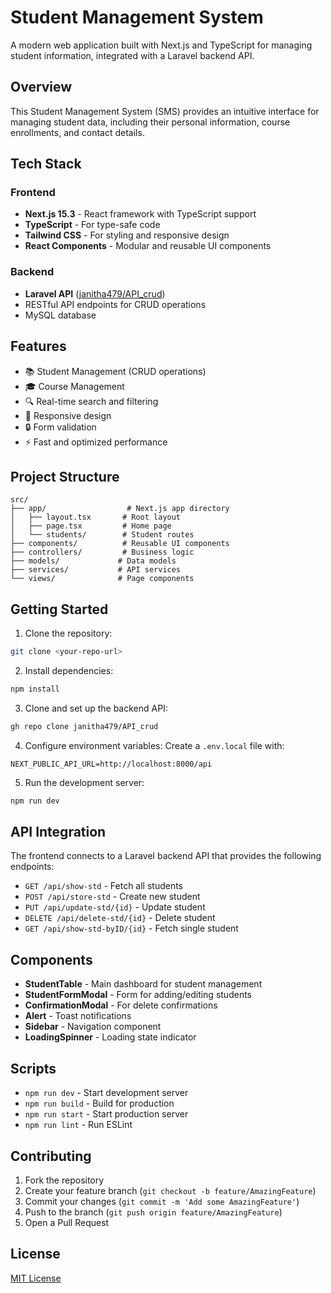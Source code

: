 # Student Management System

A modern web application built with Next.js and TypeScript for managing student information, integrated with a Laravel backend API.

## Overview

This Student Management System (SMS) provides an intuitive interface for managing student data, including their personal information, course enrollments, and contact details.

## Tech Stack

### Frontend
- **Next.js 15.3** - React framework with TypeScript support
- **TypeScript** - For type-safe code
- **Tailwind CSS** - For styling and responsive design
- **React Components** - Modular and reusable UI components

### Backend
- **Laravel API** ([janitha479/API_crud](https://github.com/janitha479/API_crud))
- RESTful API endpoints for CRUD operations
- MySQL database

## Features

- 📚 Student Management (CRUD operations)
- 🎓 Course Management
- 🔍 Real-time search and filtering
- 📱 Responsive design
- 🔒 Form validation
- ⚡ Fast and optimized performance

## Project Structure

```
src/
├── app/                  # Next.js app directory
│   ├── layout.tsx       # Root layout
│   ├── page.tsx         # Home page
│   └── students/        # Student routes
├── components/          # Reusable UI components
├── controllers/         # Business logic
├── models/             # Data models
├── services/           # API services
└── views/              # Page components
```

## Getting Started

1. Clone the repository:
```bash
git clone <your-repo-url>
```

2. Install dependencies:
```bash
npm install
```

3. Clone and set up the backend API:
```bash
gh repo clone janitha479/API_crud
```

4. Configure environment variables:
Create a `.env.local` file with:
```
NEXT_PUBLIC_API_URL=http://localhost:8000/api
```

5. Run the development server:
```bash
npm run dev
```

## API Integration

The frontend connects to a Laravel backend API that provides the following endpoints:

- `GET /api/show-std` - Fetch all students
- `POST /api/store-std` - Create new student
- `PUT /api/update-std/{id}` - Update student
- `DELETE /api/delete-std/{id}` - Delete student
- `GET /api/show-std-byID/{id}` - Fetch single student

## Components

- **StudentTable** - Main dashboard for student management
- **StudentFormModal** - Form for adding/editing students
- **ConfirmationModal** - For delete confirmations
- **Alert** - Toast notifications
- **Sidebar** - Navigation component
- **LoadingSpinner** - Loading state indicator

## Scripts

- `npm run dev` - Start development server
- `npm run build` - Build for production
- `npm run start` - Start production server
- `npm run lint` - Run ESLint

## Contributing

1. Fork the repository
2. Create your feature branch (`git checkout -b feature/AmazingFeature`)
3. Commit your changes (`git commit -m 'Add some AmazingFeature'`)
4. Push to the branch (`git push origin feature/AmazingFeature`)
5. Open a Pull Request

## License

[MIT License](LICENSE)
